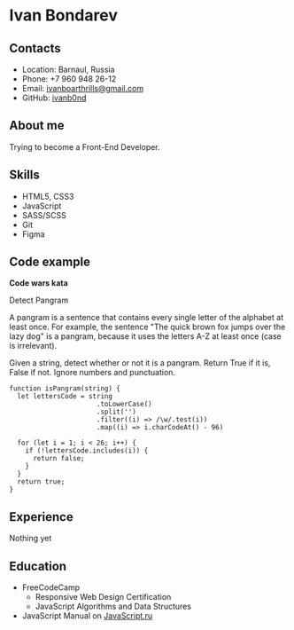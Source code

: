 # Ivan Bondarev

## Contacts

- Location: Barnaul, Russia
- Phone: +7 960 948 26-12
- Email: ivanboarthrills@gmail.com
- GitHub: [ivanb0nd](https://github.com/ivanb0nd)

## About me

Trying to become a Front-End Developer.

## Skills

- HTML5, CSS3
- JavaScript
- SASS/SCSS
- Git
- Figma 


## Code example

**Code wars kata**

Detect Pangram

A pangram is a sentence that contains every single letter of the alphabet at least once. For example, the sentence "The quick brown fox jumps over the lazy dog" is a pangram, because it uses the letters A-Z at least once (case is irrelevant).

Given a string, detect whether or not it is a pangram. Return True if it is, False if not. Ignore numbers and punctuation.

```
function isPangram(string) {
  let lettersCode = string
                      .toLowerCase()
                      .split('')
                      .filter((i) => /\w/.test(i))
                      .map((i) => i.charCodeAt() - 96)

  for (let i = 1; i < 26; i++) {
    if (!lettersCode.includes(i)) {
      return false;
    }
  }
  return true;
}
```

## Experience

Nothing yet

## Education
- FreeCodeCamp 
  - Responsive Web Design Certification
  - JavaScript Algorithms and Data Structures
- JavaScript Manual on [JavaScript.ru](https://learn.javascript.ru/)
